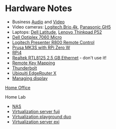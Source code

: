 # Hardware Notes

* Business [Audio](business-audio.html) and [Video](business-video.html)
* Video cameras: [Logitech Brio 4k](brio.html), [Panasonic GH5](gh5.html)
* Laptops: [Dell Latitude](latitude.html), [Lenovo Thinkpad P52](thinkpad.html)
* [Dell Optiplex 7060 Micro](optiplex7060micro.html)
* [Logitech Presenter R800 Remote Control](remote.html)
* [Prusa MK3S with RPi Zero W](prusa-mk3s-rpi0w/)
* [RPi4](rpi4.html)
* [Realtek RTL8125 2.5 GB Ethernet](network-r8125.html) - don't use it!
* [Remote Key Mapping](remote.html)
* [Thunderbolt](thunderbolt.html)
* [Ubiquiti EdgeRouter X](ubiquiti.html)
* [Managing display](display.html)

[Home Office](../_posts/2021-01-01-home-office.html)

Home Lab

* [NAS](nas/)
* [Virtualization server fuji](fuji/)
* [Virtualization playground duo](duo/)
* [Virtualization server exi](exi/)

